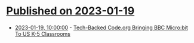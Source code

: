 # [Published on 2023-01-19](index.md)

* [2023-01-19, 10:00:00](https://news.slashdot.org/story/23/01/18/2341226/tech-backed-codeorg-bringing-bbc-microbit-to-us-k-5-classrooms?utm_source=rss1.0mainlinkanon&utm_medium=feed) - [Tech-Backed Code.org Bringing BBC Micro:bit To US K-5 Classrooms](https://news.slashdot.org/story/23/01/18/2341226/tech-backed-codeorg-bringing-bbc-microbit-to-us-k-5-classrooms?utm_source=rss1.0mainlinkanon&utm_medium=feed)
